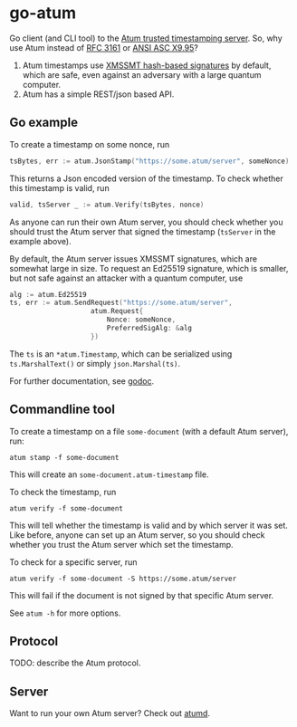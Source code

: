 go-atum
=======

Go client (and CLI tool) to the [Atum trusted timestamping server](
    https://github.com/bwesterb/atumd).
So, why use Atum instead of [RFC 3161](https://tools.ietf.org/html/rfc3161)
    or [ANSI ASC X9.95](https://en.wikipedia.org/wiki/ANSI_ASC_X9.95_Standard)?

 1.  Atum timestamps use [XMSSMT hash-based signatures](
     https://datatracker.ietf.org/doc/draft-irtf-cfrg-xmss-hash-based-signatures/)
     by default, which are safe, even against an adversary with
     a large quantum computer.
 2.  Atum has a simple REST/json based API.

Go example
----------
To create a timestamp on some nonce, run

```go
tsBytes, err := atum.JsonStamp("https://some.atum/server", someNonce)
```

This returns a Json encoded version of the timestamp.
To check whether this timestamp is valid, run

```go
valid, tsServer _ := atum.Verify(tsBytes, nonce)
```

As anyone can run their own Atum server, you should check whether you
should trust the Atum server that signed the timestamp (`tsServer` in the
example above).

By default, the Atum server issues XMSSMT signatures, which are somewhat large
in size. To request an Ed25519 signature, which is smaller, but not safe
against an attacker with a quantum computer, use

```go
alg := atum.Ed25519
ts, err := atum.SendRequest("https://some.atum/server",
                    atum.Request{
                        Nonce: someNonce,
                        PreferredSigAlg: &alg
                    })
```

The `ts` is an `*atum.Timestamp`, which can be serialized using
`ts.MarshalText()` or simply `json.Marshal(ts)`.

For further documentation, see [godoc](
    https://godoc.org/github.com/bwesterb/go-atum).


Commandline tool
----------------

To create a timestamp on a file `some-document` (with a default Atum server),
run:

```
atum stamp -f some-document
```

This will create an `some-document.atum-timestamp` file.

To check the timestamp, run

```
atum verify -f some-document
```

This will tell whether the timestamp is valid and by which server it was set.
Like before, anyone can set up an Atum server, so you should check whether
you trust the Atum server which set the timestamp.

To check for a specific server, run

```
atum verify -f some-document -S https://some.atum/server
```

This will fail if the document is not signed by that specific Atum server.

See `atum -h` for more options.

Protocol
--------

TODO: describe the Atum protocol.

Server
------

Want to run your own Atum server?  Check out [atumd](
    https://github.com/bwesterb/atumd).

